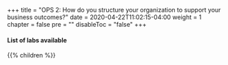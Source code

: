 +++
title = "OPS 2: How do you structure your organization to support your business outcomes?"
date = 2020-04-22T11:02:15-04:00
weight = 1
chapter = false
pre = ""
disableToc = "false"
+++

#### List of labs available
{{% children %}}
